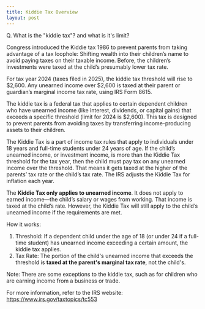 ```yaml
---
title: Kiddie Tax Overview
layout: post
---
```


Q. What is the "kiddie tax"? and what is it's limit?

Congress introduced the Kiddie tax 1986 to prevent parents from taking advantage of a tax loophole: Shifting wealth into their children’s name to avoid paying taxes on their taxable income. Before, the children’s investments were taxed at the child’s presumably lower tax rate.

For tax year 2024 (taxes filed in 2025), the kiddie tax threshold will rise to \$2,600. Any unearned income over $2,600 is taxed at their parent or guardian’s marginal income tax rate, using IRS Form 8615. 

The kiddie tax is a federal tax that applies to certain dependent children who have unearned income (like interest, dividends, or capital gains) that exceeds a specific threshold (limit for 2024 is \$2,600). This tax is designed to prevent parents from avoiding taxes by transferring income-producing assets to their children.

The Kiddie Tax is a part of income tax rules that apply to individuals under 18 years and full-time students under 24 years of age. If the child’s unearned income, or investment income, is more than the Kiddie Tax threshold for the tax year, then the child must pay tax on any unearned income over the threshold. That means it gets taxed at the higher of the parents’ tax rate or the child’s tax rate. The IRS adjusts the Kiddie Tax for inflation each year.

The **Kiddie Tax only applies to unearned income**. It does not apply to earned income—the child’s salary or wages from working. That income is taxed at the child’s rate. However, the Kiddie Tax will still apply to the child’s unearned income if the requirements are met.

How it works:
1. Threshold: If a dependent child under the age of 18 (or under 24 if a full-time student) has unearned income exceeding a certain amount, the kiddie tax applies.
2. Tax Rate: The portion of the child's unearned income that exceeds the threshold is **taxed at the parent's marginal tax rate**, not the child's.


Note: There are some exceptions to the kiddie tax, such as for children who are earning income from a business or trade.

For more information, refer to the IRS website: https://www.irs.gov/taxtopics/tc553
